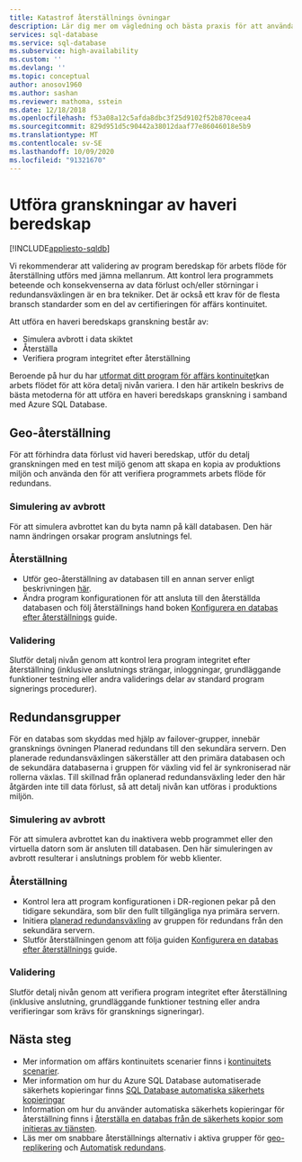 ```yaml
---
title: Katastrof återställnings övningar
description: Lär dig mer om vägledning och bästa praxis för att använda Azure SQL Database för att utföra haveri beredskap.
services: sql-database
ms.service: sql-database
ms.subservice: high-availability
ms.custom: ''
ms.devlang: ''
ms.topic: conceptual
author: anosov1960
ms.author: sashan
ms.reviewer: mathoma, sstein
ms.date: 12/18/2018
ms.openlocfilehash: f53a08a12c5afda8dbc3f25d9102f52b870ceea4
ms.sourcegitcommit: 829d951d5c90442a38012daaf77e86046018e5b9
ms.translationtype: MT
ms.contentlocale: sv-SE
ms.lasthandoff: 10/09/2020
ms.locfileid: "91321670"
---
```

# <a name="performing-disaster-recovery-drills"></a>Utföra granskningar av haveri beredskap
[!INCLUDE[appliesto-sqldb](../includes/appliesto-sqldb.md)]

Vi rekommenderar att validering av program beredskap för arbets flöde för återställning utförs med jämna mellanrum. Att kontrol lera programmets beteende och konsekvenserna av data förlust och/eller störningar i redundansväxlingen är en bra tekniker. Det är också ett krav för de flesta bransch standarder som en del av certifieringen för affärs kontinuitet.

Att utföra en haveri beredskaps granskning består av:

* Simulera avbrott i data skiktet
* Återställa
* Verifiera program integritet efter återställning

Beroende på hur du har [utformat ditt program för affärs kontinuitet](business-continuity-high-availability-disaster-recover-hadr-overview.md)kan arbets flödet för att köra detalj nivån variera. I den här artikeln beskrivs de bästa metoderna för att utföra en haveri beredskaps granskning i samband med Azure SQL Database.

## <a name="geo-restore"></a>Geo-återställning

För att förhindra data förlust vid haveri beredskap, utför du detalj granskningen med en test miljö genom att skapa en kopia av produktions miljön och använda den för att verifiera programmets arbets flöde för redundans.

### <a name="outage-simulation"></a>Simulering av avbrott

För att simulera avbrottet kan du byta namn på käll databasen. Den här namn ändringen orsakar program anslutnings fel.

### <a name="recovery"></a>Återställning

* Utför geo-återställning av databasen till en annan server enligt beskrivningen [här](disaster-recovery-guidance.md).
* Ändra program konfigurationen för att ansluta till den återställda databasen och följ återställnings hand boken [Konfigurera en databas efter återställnings](disaster-recovery-guidance.md) guide.

### <a name="validation"></a>Validering

Slutför detalj nivån genom att kontrol lera program integritet efter återställning (inklusive anslutnings strängar, inloggningar, grundläggande funktioner testning eller andra validerings delar av standard program signerings procedurer).

## <a name="failover-groups"></a>Redundansgrupper

För en databas som skyddas med hjälp av failover-grupper, innebär gransknings övningen Planerad redundans till den sekundära servern. Den planerade redundansväxlingen säkerställer att den primära databasen och de sekundära databaserna i gruppen för växling vid fel är synkroniserad när rollerna växlas. Till skillnad från oplanerad redundansväxling leder den här åtgärden inte till data förlust, så att detalj nivån kan utföras i produktions miljön.

### <a name="outage-simulation"></a>Simulering av avbrott

För att simulera avbrottet kan du inaktivera webb programmet eller den virtuella datorn som är ansluten till databasen. Den här simuleringen av avbrott resulterar i anslutnings problem för webb klienter.

### <a name="recovery"></a>Återställning

* Kontrol lera att program konfigurationen i DR-regionen pekar på den tidigare sekundära, som blir den fullt tillgängliga nya primära servern.
* Initiera [planerad redundansväxling](scripts/setup-geodr-and-failover-database-powershell.md) av gruppen för redundans från den sekundära servern.
* Slutför återställningen genom att följa guiden [Konfigurera en databas efter återställnings](disaster-recovery-guidance.md) guide.

### <a name="validation"></a>Validering

Slutför detalj nivån genom att verifiera program integritet efter återställning (inklusive anslutning, grundläggande funktioner testning eller andra verifieringar som krävs för gransknings signeringar).

## <a name="next-steps"></a>Nästa steg

* Mer information om affärs kontinuitets scenarier finns i [kontinuitets scenarier](business-continuity-high-availability-disaster-recover-hadr-overview.md).
* Mer information om hur du Azure SQL Database automatiserade säkerhets kopieringar finns [SQL Database automatiska säkerhets kopieringar](automated-backups-overview.md)
* Information om hur du använder automatiska säkerhets kopieringar för återställning finns i [återställa en databas från de säkerhets kopior som initieras av tjänsten](recovery-using-backups.md).
* Läs mer om snabbare återställnings alternativ i aktiva grupper för [geo-replikering](active-geo-replication-overview.md) och [Automatisk redundans](auto-failover-group-overview.md).
